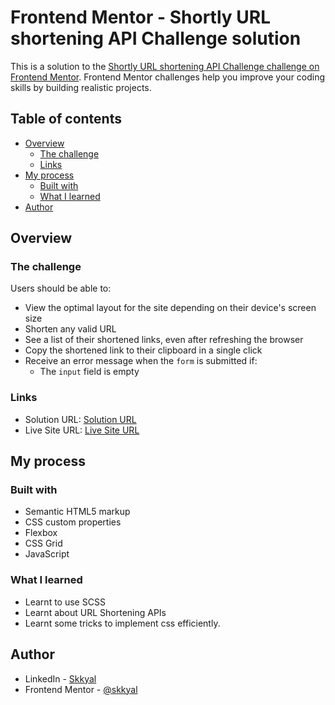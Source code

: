 # Frontend Mentor - Shortly URL shortening API Challenge solution

This is a solution to the [Shortly URL shortening API Challenge challenge on Frontend Mentor](https://www.frontendmentor.io/challenges/url-shortening-api-landing-page-2ce3ob-G). Frontend Mentor challenges help you improve your coding skills by building realistic projects.

## Table of contents

- [Overview](#overview)
  - [The challenge](#the-challenge)
  - [Links](#links)
- [My process](#my-process)
  - [Built with](#built-with)
  - [What I learned](#what-i-learned)
- [Author](#author)

## Overview

### The challenge

Users should be able to:

- View the optimal layout for the site depending on their device's screen size
- Shorten any valid URL
- See a list of their shortened links, even after refreshing the browser
- Copy the shortened link to their clipboard in a single click
- Receive an error message when the `form` is submitted if:
  - The `input` field is empty

### Links

- Solution URL: [Solution URL](https://www.frontendmentor.io/solutions/html-scss-javascript-ve-XfsYFW)
- Live Site URL: [Live Site URL](https://url-shortener-shlok.netlify.app/)

## My process

### Built with

- Semantic HTML5 markup
- CSS custom properties
- Flexbox
- CSS Grid
- JavaScript

### What I learned

- Learnt to use SCSS
- Learnt about URL Shortening APIs
- Learnt some tricks to implement css efficiently.

## Author

- LinkedIn - [Skkyal](https://www.linkedin.com/in/shlok-kyal-4923a0195/)
- Frontend Mentor - [@skkyal](https://www.frontendmentor.io/profile/skkyal)
